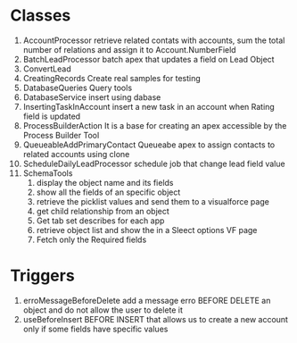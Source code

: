 # Classes
1. AccountProcessor
    retrieve related contats with accounts, sum the total number of relations and assign it to Account.NumberField
2. BatchLeadProcessor
    batch apex that updates a field on Lead Object
3. ConvertLead
4. CreatingRecords
    Create real samples for testing
5. DatabaseQueries
    Query tools
6. DatabaseService
    insert using dabase
7. InsertingTaskInAccount
    insert a new task in an account when Rating field is updated
8. ProcessBuilderAction
    It is a base for creating an apex accessible by the Process Builder Tool
9. QueueableAddPrimaryContact
    Queueabe apex to assign contacts to related accounts using clone
10. ScheduleDailyLeadProcessor
    schedule job that change lead field value
11. SchemaTools
    1. display the object name and its fields
    2. show all the fields of an specific object
    3. retrieve the picklist values and send them to a visualforce page
    4. get child relationship from an object
    5. Get tab set describes for each app
    6. retrieve object list and show the in a Sleect options VF page
    7. Fetch only the Required fields

# Triggers
1. erroMessageBeforeDelete
    add a message erro BEFORE DELETE an object and do not allow the user to delete it
2. useBeforeInsert
    BEFORE INSERT that allows us to create a new account only if some fields have specific values